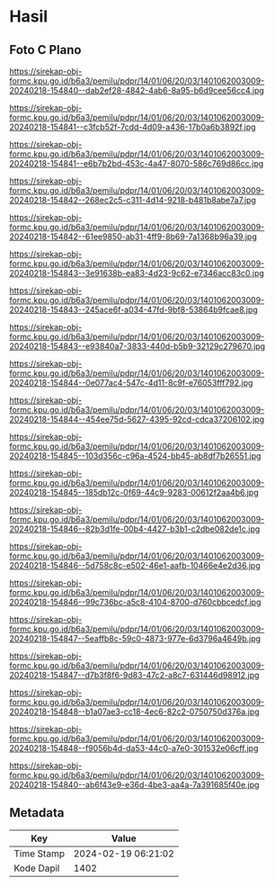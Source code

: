 # Hasil

## Foto C Plano

https://sirekap-obj-formc.kpu.go.id/b6a3/pemilu/pdpr/14/01/06/20/03/1401062003009-20240218-154840--dab2ef28-4842-4ab6-8a95-b6d9cee56cc4.jpg

https://sirekap-obj-formc.kpu.go.id/b6a3/pemilu/pdpr/14/01/06/20/03/1401062003009-20240218-154841--c3fcb52f-7cdd-4d09-a436-17b0a6b3892f.jpg

https://sirekap-obj-formc.kpu.go.id/b6a3/pemilu/pdpr/14/01/06/20/03/1401062003009-20240218-154841--e6b7b2bd-453c-4a47-8070-586c769d86cc.jpg

https://sirekap-obj-formc.kpu.go.id/b6a3/pemilu/pdpr/14/01/06/20/03/1401062003009-20240218-154842--268ec2c5-c311-4d14-9218-b481b8abe7a7.jpg

https://sirekap-obj-formc.kpu.go.id/b6a3/pemilu/pdpr/14/01/06/20/03/1401062003009-20240218-154842--61ee9850-ab31-4ff9-8b69-7a1368b96a39.jpg

https://sirekap-obj-formc.kpu.go.id/b6a3/pemilu/pdpr/14/01/06/20/03/1401062003009-20240218-154843--3e91638b-ea83-4d23-9c62-e7346acc83c0.jpg

https://sirekap-obj-formc.kpu.go.id/b6a3/pemilu/pdpr/14/01/06/20/03/1401062003009-20240218-154843--245ace6f-a034-47fd-9bf8-53864b9fcae8.jpg

https://sirekap-obj-formc.kpu.go.id/b6a3/pemilu/pdpr/14/01/06/20/03/1401062003009-20240218-154843--e93840a7-3833-440d-b5b9-32129c279670.jpg

https://sirekap-obj-formc.kpu.go.id/b6a3/pemilu/pdpr/14/01/06/20/03/1401062003009-20240218-154844--0e077ac4-547c-4d11-8c9f-e76053fff792.jpg

https://sirekap-obj-formc.kpu.go.id/b6a3/pemilu/pdpr/14/01/06/20/03/1401062003009-20240218-154844--454ee75d-5627-4395-92cd-cdca37206102.jpg

https://sirekap-obj-formc.kpu.go.id/b6a3/pemilu/pdpr/14/01/06/20/03/1401062003009-20240218-154845--103d356c-c96a-4524-bb45-ab8df7b26551.jpg

https://sirekap-obj-formc.kpu.go.id/b6a3/pemilu/pdpr/14/01/06/20/03/1401062003009-20240218-154845--185db12c-0f69-44c9-9283-00612f2aa4b6.jpg

https://sirekap-obj-formc.kpu.go.id/b6a3/pemilu/pdpr/14/01/06/20/03/1401062003009-20240218-154846--82b3d1fe-00b4-4427-b3b1-c2dbe082de1c.jpg

https://sirekap-obj-formc.kpu.go.id/b6a3/pemilu/pdpr/14/01/06/20/03/1401062003009-20240218-154846--5d758c8c-e502-46e1-aafb-10466e4e2d36.jpg

https://sirekap-obj-formc.kpu.go.id/b6a3/pemilu/pdpr/14/01/06/20/03/1401062003009-20240218-154846--99c736bc-a5c8-4104-8700-d760cbbcedcf.jpg

https://sirekap-obj-formc.kpu.go.id/b6a3/pemilu/pdpr/14/01/06/20/03/1401062003009-20240218-154847--5eaffb8c-59c0-4873-977e-6d3796a4649b.jpg

https://sirekap-obj-formc.kpu.go.id/b6a3/pemilu/pdpr/14/01/06/20/03/1401062003009-20240218-154847--d7b3f8f6-9d83-47c2-a8c7-631446d98912.jpg

https://sirekap-obj-formc.kpu.go.id/b6a3/pemilu/pdpr/14/01/06/20/03/1401062003009-20240218-154848--b1a07ae3-cc18-4ec6-82c2-0750750d376a.jpg

https://sirekap-obj-formc.kpu.go.id/b6a3/pemilu/pdpr/14/01/06/20/03/1401062003009-20240218-154848--f9056b4d-da53-44c0-a7e0-301532e06cff.jpg

https://sirekap-obj-formc.kpu.go.id/b6a3/pemilu/pdpr/14/01/06/20/03/1401062003009-20240218-154840--ab6f43e9-e36d-4be3-aa4a-7a391685f40e.jpg


## Metadata

| Key        | Value               |
| ---------- | ------------------- |
| Time Stamp | 2024-02-19 06:21:02 |
| Kode Dapil | 1402                |



